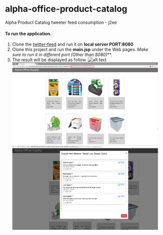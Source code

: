# alpha-office-product-catalog

Alpha Product Catalog tweeter feed consumption - j2ee

####  To run the application.

1. Clone the [twitter-feed](https://github.com/derekoneil/twitter-feed) and run it on **local server PORT:8080**
2. Clone this project and run the **main.jsp** under the Web pages. _Make sure to run it in different port (Other than 8080)_**.
3. The result will be displayed as follow. ![alt text](https://i.imgur.com/R73IgCX.png "Alpha Office Page") 
![alt text](https://github.com/Sasankaa/Misc/blob/master/10.png)
![alt text](https://github.com/Sasankaa/Misc/blob/master/10_1.png)
